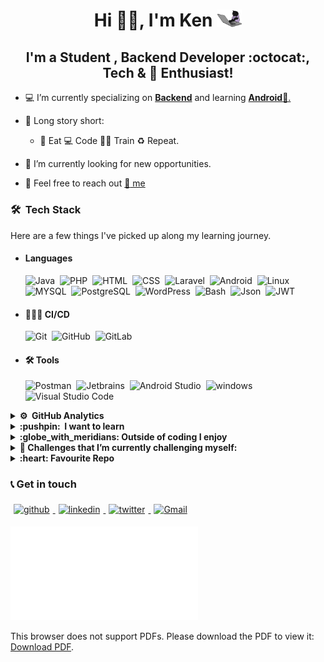# <center> Hi 👋🏻, I'm Ken <img src="giphy.gif" width="40"></h1></center>
## <center> I'm a **Student** , **Backend Developer :octocat:, Tech** & **:penguin: Enthusiast**! </center>

- 💻 I’m currently specializing on <u>**Backend**</u> and learning <u>**Android**📱.</u>

- 📖 Long story short:

  - :poultry_leg: Eat 💻 Code 💪🏽 Train ♻️ Repeat.

- 🔭 I’m currently looking for new opportunities.
- 💬 Feel free to reach out <a href="mailto:kennguch3@gmail.com?subject=From Your Github Buddy"> :email: me </a>

### 🛠 &nbsp;Tech Stack

Here are a few things I've picked up along my learning journey.

- #### Languages

  ![Java](https://img.shields.io/badge/-Java-05122A?style=flat&logo=Java&logoColor=FFA518)&nbsp;
  ![PHP](https://img.shields.io/badge/-PHP-05122A?style=flat&logo=PHP)&nbsp;
  ![HTML](https://img.shields.io/badge/-HTML-05122A?style=flat&logo=HTML5)&nbsp;
  ![CSS](https://img.shields.io/badge/-CSS-05122A?style=flat&logo=CSS3&logoColor=1572B6)&nbsp;
  ![Laravel](https://img.shields.io/badge/-Laravel-05122A?style=flat&logo=Laravel)&nbsp;
  ![Android](https://img.shields.io/badge/-Android-05122A?style=flat&logo=Android)&nbsp;
  ![Linux](https://img.shields.io/badge/-Linux-05122A?style=flat&logo=Linux&)&nbsp;
  ![MYSQL](https://img.shields.io/badge/-MYSQL-05122A?style=flat&logo=MYSQL)&nbsp;
  ![PostgreSQL](https://img.shields.io/badge/-PostgreSQL-05122A?style=flat&logo=PostgreSQL)&nbsp;
  ![WordPress](https://img.shields.io/badge/-WordPress-05122A?style=flat&logo=WordPress)&nbsp;
  ![Bash](https://img.shields.io/badge/-Bash-05122A?style=flat&logo=gnu-bash)&nbsp;
  ![Json](https://img.shields.io/badge/-Json-05122A?style=flat&logo=Json)&nbsp;
  ![JWT](https://img.shields.io/badge/-jwt-05122A?style=flat&logo=jwt)&nbsp;

- #### 👨🏽‍💻 CI/CD

  ![Git](https://img.shields.io/badge/-Git-05122A?style=flat&logo=git)&nbsp;
  ![GitHub](https://img.shields.io/badge/-GitHub-05122A?style=flat&logo=github)&nbsp;
  ![GitLab](https://img.shields.io/badge/-GitHub-05122A?style=flat&logo=gitlab)&nbsp;

- #### 🛠 Tools
  ![Postman](https://img.shields.io/badge/-Postman-05122A?style=flat&logo=Postman)&nbsp;
  ![Jetbrains](https://img.shields.io/badge/-Jetbrains-05122A?style=flat&logo=Jetbrains)&nbsp;
  ![Android Studio](https://img.shields.io/badge/-Android%20Studio-05122A?style=flat&logo=android-studio&logoColor=007ACC)&nbsp;
  ![windows](https://img.shields.io/badge/-windows-05122A?style=flat&logo=windows)&nbsp;
  ![Visual Studio Code](https://img.shields.io/badge/-Visual%20Studio%20Code-05122A?style=flat&logo=visual-studio-code&logoColor=007ACC)&nbsp;

<details>
<summary><b> ⚙️ &nbsp;GitHub Analytics</b></summary>
<br>
<a href="#">
  <img  src="https://github-readme-stats.vercel.app/api?username=kennguch&theme=chartreuse-dark&show_icons=true&count_private=true&hide_rank=true" />
</a>
<a href="#">
  <img  src="https://github-readme-stats.vercel.app/api/top-langs/?username=kennguch&show_icons=true&theme=chartreuse-dark&layout=compact&count_private=true" />
</a>
<br>
</details>

<details>
<summary><b> :pushpin: &nbsp;I want to learn</b></summary>
<br>

- Android
- GraphQL
- Docker
- Kubernetes
</details>

<details>
<summary><b>:globe_with_meridians: Outside of coding I enjoy</b></summary>
<br>

- Playing video games :video_game:
- Listening to music :musical_note:
- Tech Documentaries,Geeky Sitcoms :vulcan_salute:
</details>

<details>
<summary> <b>🌱 Challenges that I’m currently challenging myself:</b></summary>
<br>
<!-- gif Image -->
<img src="life_balance.gif" alt="side Image" width="460" height="auto" />
</details>

<details>
<summary><b>:heart: Favourite Repo</b></summary>
<br>

![ReadMe Card](https://github-readme-stats.vercel.app/api/pin/?username=kennguch&repo=Solutech-Interview-Solution&theme=chartreuse-dark)

</details>

### 📞 Get in touch

<p>
<a href="https://github.com/kennguch"><img alt="github" width="7%" style="padding:5px" src="https://img.icons8.com/clouds/100/000000/github.png"/>
</a>
<a href="https://www.linkedin.com/in/ken-nguch-984055160"><img alt="linkedin" width="7%" style="padding:5px" src="https://img.icons8.com/clouds/100/000000/linkedin.png"/>
</a>
<a href="https://twitter.com/KenNguch"><img alt="twitter" width="7%" style="padding:5px" src="https://img.icons8.com/clouds/100/000000/twitter.png"/>
</a>
<a href="mailto:kennguch3@gmail.com?subject=From Your Github Buddy"><img alt="Gmail" width="7%" style="padding:5px" src="https://img.icons8.com/clouds/100/000000/gmail.png"/>
</a>

</p>
<object data="resume.pdf" type="application/pdf" width="700px" height="700px">
    <embed src="resume.pdf">
        <p>This browser does not support PDFs. Please download the PDF to view it: <a href="resume.pdf">Download PDF</a>.</p>
    </embed>
</object>
